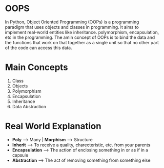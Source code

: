 # OOPS
In Python, Object Oriented Programming (OOPs) is a programming paradigm that uses objects and classes in programming.
It aims to implement real-world entities like inheritance. polymorphism, encapsulation, etc in the programming.
The amin concept of OOPs is to bind the data and the functions that work on that together as a single unit so that no other part of the code can access this data.

# Main Concepts
1. Class
2. Objects
3. Polymorphism
4. Encapsulation
5. Inheritance
6. Data Abstraction

# Real World Explanation
* **Poly** --> Many | **Morphism** --> Structure
* **Inherit** --> To receive a quality, charecteristic, etc. from your parents
* **Encapsulation** --> The action of enclosing something in or as if in a capsule
* **Abstraction** --> The act of removing something from something else

